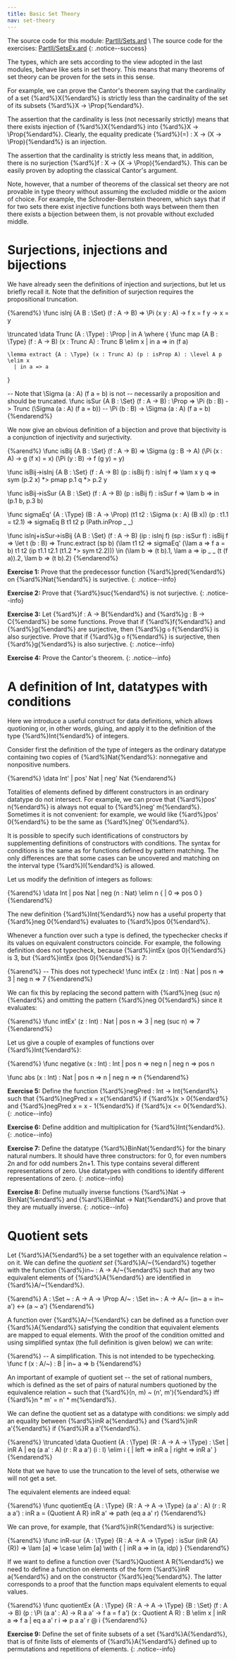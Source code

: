 ```yaml
---
title: Basic Set Theory
nav: set-theory
---
```


The source code for this module: [PartII/Sets.ard](https://github.com/arend-lang/tutorial-code/blob/master/PartII/src/Sets.ard) \\
The source code for the exercises: [PartII/SetsEx.ard](https://github.com/arend-lang/tutorial-code/blob/master/PartII/src/Exercises/SetsEx.ard)
{: .notice--success}

The types, which are sets according to the view adopted in the last modules, behave like sets in set theory.
This means that many theorems of set theory can be proven for the sets in this sense. 

For example, we can prove the Cantor's theorem saying that the cardinality of a set {%ard%}X{%endard%} is 
strictly less than the cardinality of the set of its subsets {%ard%}X -> \Prop{%endard%}.

The assertion that the cardinality is less (not necessarily strictly) means that there exists injection 
of {%ard%}X{%endard%} into {%ard%}X -> \Prop{%endard%}. Clearly, the equality predicate 
{%ard%}(=) : X -> (X -> \Prop){%endard%} is an injection.

The assertion that the cardinality is strictly less means that, in addition, there is no surjection
{%ard%}f : X -> (X -> \Prop){%endard%}. This can be easily proven by adopting the classical Cantor's
argument.

Note, however, that a number of theorems of the classical set theory are not provable in type theory
without assuming the excluded middle or the axiom of choice. For example, the Schroder-Bernstein 
theorem, which says that if for two sets there exist injective functions both ways between them then
there exists a bijection between them, is not provable without excluded middle. 

# Surjections, injections and bijections

We have already seen the definitions of injection and surjections, but let us briefly recall it. 
Note that the definition of surjection requires the propositional truncation.

{%arend%}
\func isInj {A B : \Set} (f : A -> B) => \Pi (x y : A) -> f x = f y -> x = y

\truncated \data Trunc (A : \Type) : \Prop
  | in A
  \where {
    \func map {A B : \Type} (f : A -> B) (x : Trunc A) : Trunc B \elim x
      | in a => in (f a)

    \lemma extract {A : \Type} (x : Trunc A) (p : isProp A) : \level A p \elim x
      | in a => a
  }

-- Note that \Sigma (a : A) (f a = b) is not
-- necessarily a proposition and should be truncated.
\func isSur {A B : \Set} (f : A -> B) : \Prop =>
     \Pi (b : B) -> Trunc (\Sigma (a : A) (f a = b))
  -- \Pi (b : B) ->        \Sigma (a : A) (f a = b)
{%endarend%}

We now give an obvious definition of a bijection and prove that bijectivity
is a conjunction of injectivity and surjectivity.

{%arend%}
\func isBij {A B : \Set} (f : A -> B) => \Sigma (g : B -> A) (\Pi (x : A) -> g (f x) = x) (\Pi (y : B) -> f (g y) = y)

\func isBij->isInj {A B : \Set} (f : A -> B) (p : isBij f) : isInj f => \lam x y q => sym (p.2 x) *> pmap p.1 q *> p.2 y

\func isBij->isSur {A B : \Set} (f : A -> B) (p : isBij f) : isSur f => \lam b => in (p.1 b, p.3 b)

\func sigmaEq' {A : \Type} (B : A -> \Prop) (t1 t2 : \Sigma (x : A) (B x)) (p : t1.1 = t2.1)
  => sigmaEq B t1 t2 p (Path.inProp _ _)

\func isInj+isSur->isBij {A B : \Set} (f : A -> B) (ip : isInj f) (sp : isSur f) : isBij f
  => \let t (b : B) => Trunc.extract (sp b) (\lam t1 t2 => sigmaEq' (\lam a => f a = b) t1 t2 (ip t1.1 t2.1 (t1.2 *> sym t2.2)))
     \in (\lam b => (t b).1, \lam a => ip _ _ (t (f a)).2, \lam b => (t b).2)
{%endarend%}

**Exercise 1:** Prove that the predecessor function {%ard%}pred{%endard%} on {%ard%}Nat{%endard%} is surjective.
{: .notice--info}

**Exercise 2:** Prove that {%ard%}suc{%endard%} is not surjective.
{: .notice--info}

**Exercise 3:** Let {%ard%}f : A -> B{%endard%} and {%ard%}g : B -> C{%endard%} be some functions.
    Prove that if {%ard%}f{%endard%} and {%ard%}g{%endard%} are surjective, then {%ard%}g `o` f{%endard%} is also surjective.
    Prove that if {%ard%}g `o` f{%endard%} is surjective, then {%ard%}g{%endard%} is also surjective.
{: .notice--info}

**Exercise 4:** Prove the Cantor's theorem.
{: .notice--info}


# A definition of Int, datatypes with conditions

Here we introduce a useful construct for data definitions, which allows quotioning
or, in other words, gluing, and apply it to the definition of the type {%ard%}Int{%endard%}
of integers.

Consider first the definition of the type of integers as the ordinary datatype containing
two copies of {%ard%}Nat{%endard%}: nonnegative and nonpositive numbers.

{%arend%}
\data Int'
  | pos' Nat
  | neg' Nat
{%endarend%}

Totalities of elements defined by different constructors in an ordinary datatype do
not intersect. For example, we can prove that {%ard%}pos' n{%endard%} is always not
equal to {%ard%}neg' m{%endard%}. Sometimes it is not convenient: for example, 
we would like {%ard%}pos' 0{%endard%} to be the same as {%ard%}neg' 0{%endard%}.

It is possible to specify such identifications of constructors by supplementing
definitions of constructors with conditions. The syntax for conditions is the same
as for functions defined by pattern matching. The only differences are that
some cases can be uncovered and matching on the interval type {%ard%}I{%endard%} is allowed.

Let us modify the definition of integers as follows:

{%arend%}
\data Int
  | pos Nat
  | neg (n : Nat) \elim n {
    | 0 => pos 0
  }
{%endarend%}

The new definition {%ard%}Int{%endard%} now has a useful property that {%ard%}neg 0{%endard%}
evaluates to {%ard%}pos 0{%endard%}.

Whenever a function over such a type is defined, the typechecker checks if its 
values on equivalent constructors coincide. For example, the following definition
does not typecheck, because {%ard%}intEx (pos 0){%endard%} is 3, but 
{%ard%}intEx (pos 0){%endard%} is 7:

{%arend%}
-- This does not typecheck!
\func intEx (z : Int) : Nat
  | pos n => 3
  | neg n => 7
{%endarend%}

We can fix this by replacing the second pattern with {%ard%}neg (suc n){%endard%} and 
omitting the pattern {%ard%}neg 0{%endard%} since it evaluates:

{%arend%}
\func intEx' (z : Int) : Nat
  | pos n => 3
  | neg (suc n) => 7
{%endarend%}

Let us give a couple of examples of functions over {%ard%}Int{%endard%}:

{%arend%}
\func negative (x : Int) : Int
  | pos n => neg n
  | neg n => pos n

\func abs (x : Int) : Nat
  | pos n => n
  | neg n => n
{%endarend%}

**Exercise 5:** Define the function {%ard%}negPred : Int -> Int{%endard%} such that 
{%ard%}negPred x = x{%endard%} if {%ard%}x > 0{%endard%} and {%ard%}negPred x = x - 1{%endard%}
if {%ard%}x <= 0{%endard%}.
{: .notice--info}

**Exercise 6:** Define addition and multiplication for {%ard%}Int{%endard%}.
{: .notice--info}

**Exercise 7:** Define the datatype {%ard%}BinNat{%endard%} for the binary natural numbers.
    It should have three constructors: for 0, for even numbers 2n and for odd numbers 2n+1.
    This type contains several different representations of zero.
    Use datatypes with conditions to identify different representations of zero.
{: .notice--info}

**Exercise 8:** Define mutually inverse functions {%ard%}Nat -> BinNat{%endard%} and {%ard%}BinNat -> Nat{%endard%}
 and prove that they are mutually inverse. 
{: .notice--info}


# Quotient sets

Let {%ard%}A{%endard%} be a set together with an equivalence relation ~ on it. 
We can define the _quotient set_ {%ard%}A/~{%endard%} together with the function 
{%ard%}in~ : A -> A/~{%endard%} such that any two equivalent elements of {%ard%}A{%endard%}
are identified in {%ard%}A/~{%endard%}. 

{%arend%}
A : \Set
~ : A -> A -> \Prop
A/~ : \Set
in~ : A -> A/~
(in~ a = in~ a') <-> (a ~ a')
{%endarend%}

A function over {%ard%}A/~{%endard%} can be defined as a function over {%ard%}A{%endard%}
satisfying the condition that equivalent elements are mapped to equal elements. With
the proof of the condition omitted and using simplified syntax (the full definition is given below)
we can write:

{%arend%}
-- A simplification. This is not intended to be typechecking.
\func f (x : A/~) : B
   | in~ a => b
{%endarend%}

An important of example of quotient set -- the set of rational numbers, which is defined
as the set of pairs of natural numbers quotioned by the equivalence relation ~ such that
{%ard%}(n, m) ~ (n', m'){%endard%} iff {%ard%}n * m' = n' * m{%endard%}.

We can define the quotient set as a datatype with conditions: we simply add
an equality between {%ard%}inR a{%endard%} and {%ard%}inR a'{%endard%} if
{%ard%}R a a'{%endard%}.

{%arend%} 
\truncated \data Quotient (A : \Type) (R : A -> A -> \Type) : \Set
  | inR A
  | eq (a a' : A) (r : R a a') (i : I) \elim i {
    | left => inR a
    | right => inR a'
  }
{%endarend%}

Note that we have to use the truncation to the level of sets, otherwise we will
not get a set.

The equivalent elements are indeed equal:

{%arend%}
\func quotientEq {A : \Type} {R : A -> A -> \Type} (a a' : A) (r : R a a')
  : inR a = {Quotient A R} inR a'
  => path (eq a a' r)
{%endarend%}

We can prove, for example, that {%ard%}inR{%endard%} is surjective:

{%arend%}
\func inR-sur {A : \Type} {R : A -> A -> \Type} : isSur (inR {A} {R}) =>
  \lam [a] => \case \elim [a] \with {
    | inR a => in (a, idp)
  }
{%endarend%}

If we want to define a function over {%ard%}Quotient A R{%endard%} we need
to define a function on elements of the form {%ard%}inR a{%endard%} and 
on the constructor {%ard%}eq{%endard%}. The latter corresponds to a proof
that the function maps equivalent elements to equal values.

{%arend%}
\func quotientEx {A : \Type} {R : A -> A -> \Type} {B : \Set}
                 (f : A -> B) (p : \Pi (a a' : A) -> R a a' -> f a = f a')
                 (x : Quotient A R) : B \elim x
  | inR a => f a
  | eq a a' r i => p a a' r @ i
{%endarend%}

**Exercise 9:** Define the set of finite subsets of a set {%ard%}A{%endard%},
 that is of finite lists of elements of {%ard%}A{%endard%} defined up to permutations
 and repetitions of elements.
{: .notice--info}

